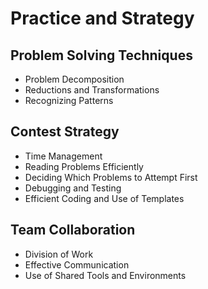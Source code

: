 # Practice and Strategy

## Problem Solving Techniques
- Problem Decomposition
- Reductions and Transformations
- Recognizing Patterns

## Contest Strategy
- Time Management
- Reading Problems Efficiently
- Deciding Which Problems to Attempt First
- Debugging and Testing
- Efficient Coding and Use of Templates

## Team Collaboration
- Division of Work
- Effective Communication
- Use of Shared Tools and Environments
